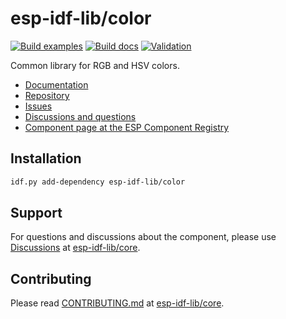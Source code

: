 # esp-idf-lib/color

[![Build examples](https://github.com/esp-idf-lib/color/actions/workflows//build.yml/badge.svg)](https://github.com/esp-idf-lib/color/actions/workflows//build.yml)
[![Build docs](https://github.com/esp-idf-lib/color/actions/workflows//build-docs.yml/badge.svg)](https://github.com/esp-idf-lib/color/actions/workflows//build-docs.yml)
[![Validation](https://github.com/esp-idf-lib/color/actions/workflows//validate-component.yml/badge.svg)](https://github.com/esp-idf-lib/color/actions/workflows//validate-component.yml)

Common library for RGB and HSV colors.

* [Documentation](https://esp-idf-lib.github.io/color/)
* [Repository](https://github.com/esp-idf-lib/color)
* [Issues](https://github.com/esp-idf-lib/color/issues)
* [Discussions and questions](https://github.com/esp-idf-lib/core/discussions)
* [Component page at the ESP Component Registry](https://components.espressif.com/components/esp-idf-lib/color)

## Installation

```sh
idf.py add-dependency esp-idf-lib/color
```

## Support

For questions and discussions about the component, please use
[Discussions](https://github.com/esp-idf-lib/core/discussions)
at [esp-idf-lib/core](https://github.com/esp-idf-lib/core).

## Contributing

Please read [CONTRIBUTING.md](https://github.com/esp-idf-lib/core/blob/main/CONTRIBUTING.md)
at [esp-idf-lib/core](https://github.com/esp-idf-lib/core).
